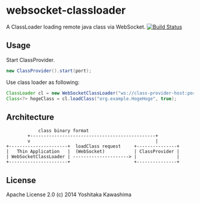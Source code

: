 websocket-classloader
=====================

A ClassLoader loading remote java class via WebSocket.
[![Build Status](https://travis-ci.org/kawasima/websocket-classloader.png?branch=master)](https://travis-ci.org/kawasima/websocket-classloader)

## Usage

Start ClassProvider.

```java
new ClassProvider().start(port);
```

Use class loader as following:

```java
ClassLoader cl = new WebSocketClassLoader("ws://class-provider-host:port");
Class<?> hogeClass = cl.loadClass("org.example.HogeHoge", true);
```

## Architecture

                class binary format
            +-----------------------------------------------+
            v                                               |
    +----------------------+  loadClass request     +---------------+
    |   Thin Application   |  (WebSocket)           | ClassProvider |
    | WebSocketClassLoader | ---------------------> |               |
    +----------------------+                        +---------------+



## License

Apache License 2.0
(c) 2014 Yoshitaka Kawashima

